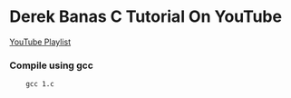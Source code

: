 # Derek Banas C Tutorial On YouTube

[YouTube Playlist](https://www.youtube.com/playlist?list=PLGLfVvz_LVvSaXCpKS395wbCcmsmgRea7)

### Compile using gcc
```
    gcc 1.c
```
